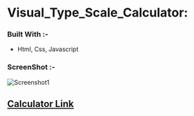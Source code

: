 # Visual_Type_Scale_Calculator:

### Built With :-

- Html, Css, Javascript

### ScreenShot :-
![Screenshot1](https://user-images.githubusercontent.com/70501362/156301802-4c9a310c-5eed-416b-bcb8-34a14fa6c2be.png)

## [Calculator Link](./index.html)
